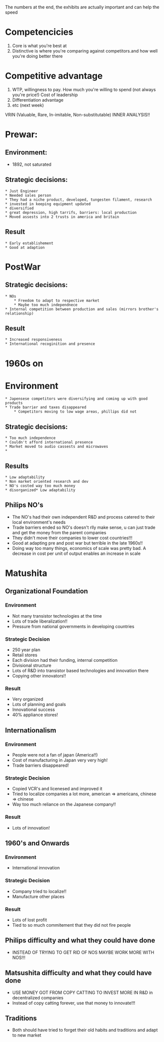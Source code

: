 The numbers at the end, the exhibits are actually important and can help the speed

# Competencicies
1. Core is what you're best at
2. Distinctive is where you're comparing against competitors.and how well you're doing better there


# Competitive advantage
1. WTP, willingness to pay. How much you're willing to spend (not always you're price!) Cost of leadership
2. Differentiation advantage
3. etc (next week)

VRIN (Valuable, Rare, In-imitable, Non-substitutable) INNER ANALYSIS!!

# Prewar:
## Environment: 
* 1892, not saturated

## Strategic decisions:
    * Just Engineer
    * Needed sales person
    * They had a niche product, developed, tungesten filament, research
    * invested in keeping equipment updated
    * diversified
    * great depression, high tarrifs, barriers: local production
    * Moved assests into 2 trusts in america and britain
## Result
    * Early establishement
    * Good at adaption

# PostWar

## Strategic decisions:
    * NOs
        * Freedom to adapt to respective market
        * Maybe too much independnece
    * Internal competition between production and sales (mirrors brother's relationship)
## Result
    * Increased responsiveness
    * International recoginition and presence

# 1960s on

# Environment
    * Japensese competitors were diversifying and coming up with good products
    * Trade barrier and taxes disappeared
        * Competitors moving to low wage areas, phillips did not

## Strategic decisions:
    * Too much independence
    * Couldn't afford international presence
    * Market moved to audio cassests and microwaves
    * 
## Results
    * Low adaptability
    * Non market oriented research and dev
    * NO's costed way too much money
    * disorganized* Low adaptability



## Philips NO's
* The NO's had their own independent R&D and process catered to their local environment's needs
* Trade barriers ended so NO's doesn't rlly make sense, u can just trade and get the money from the parent companies
* They didn't move their companies to lower cost countries!!!
* Good at adapting pre and post war but terrible in the late 1960s!!
* Doing way too many things, economics of scale was pretty bad. A decrease in cost per unit of output enables an increase in scale


# Matushita

## Organizational Foundation

### Environment
* Not many transistor technologies at the time
* Lots of trade liberalization!!
* Pressure from national governments in developing countries

### Strategic Decision
* 250 year plan
* Retail stores
* Each division had their funding, internal competition
* Divisional structure
* Lots of R&D into transistor based technologies and innovation there
* Copying other innovators!!

### Result
* Very organized
* Lots of planning and goals
* Innovational success
* 40% appliance stores!

## Internationalism

### Environment
* People were not a fan of japan (America!!)
* Cost of manufacturing in Japan very very high!
* Trade barriers disappeared!

### Strategic Decision
* Copied VCR's and licenesed and improved it
* Tried to localize companies a lot more, american => americans, chinese => chinese
* Way too much reliance on the Japanese company!!


### Result
* Lots of innovation!

## 1960's and Onwards

### Environment
* International innovation

### Strategic Decision
* Company tried to localize!!
* Manufacture other places


### Result
* Lots of lost profit
* Tied to so much commitement that they did not fire people


## Philips difficulty and what they could have done
* INSTEAD OF TRYING TO GET RID OF NOS MAYBE WORK MORE WITH NOS!!!

## Matsushita difficulty and what they could have done
* USE MONEY GOT FROM COPY CATTING TO INVEST MORE IN R&D in decentralized companies
* Instead of copy catting forever, use that money to innovate!!!

## Traditions
* Both should have tried to forget their old habits and traditions and adapt to new market
